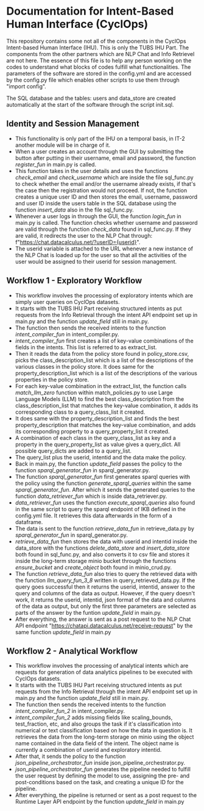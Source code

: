 # Documentation for Intent-Based Human Interface (CyclOps)

This repository contains some not all of the components in the CyclOps Intent-based Human Interface (IHU). This is only the TUBS IHU Part. The components from the other partners which are NLP Chat and Info Retrievel are not here. The essence of this file is to help any person working on the codes to understand what blocks of codes fulfill what functionalities.
The parameters of the software are stored in the config.yml and are accessed by the config.py file which enables other scripts to use them through "import config".

The SQL database and the tables: users and data_store are created automatically at the start of the software through the script init.sql.

## Identity and Session Management
- This functionality is only part of the IHU on a temporal basis, in IT-2 another module will be in charge of it.
- When a user creates an account through the GUI by submitting the button after putting in their username, email and password, the function *register_fun* in main.py is called.
- This function takes in the user details and uses the functions *check_email* and *check_username* which are inside the file sql_func.py to check whether the email and/or the username already exists, if that's the case then the registration would not proceed. If not, the function creates a unique user ID and then stores the email, username, password and user ID inside the users table in the SQL database using the function *insert_data* also in the file sql_func.py.
- Whenever a user logs in through the GUI, the function *login_fun* in main.py is called. The function checks whether username and password are valid through the function *check_data* found in sql_func.py. If they are valid, it redirects the user to the NLP Chat through: f"https://chat.datacalculus.net/?userID={userid}".
- The userid variable is attached to the URL whenever a new instance of the NLP Chat is loaded up for the user so that all the activities of the user would be assigned to their userid for session management.
 
## Workflow 1 - Exploratory Workflow
- This workflow involves the processing of exploratory intents which are simply user queries on CyclOps datasets.
- It starts with the TUBS IHU Part receiving structured intents as put requests from the Info Retrieval through the intent API endpoint set up in main.py and the function *update_field* still in main.py.
- The function then sends the received intents to the function *intent_compiler_fun* in intent_compiler.py.
- *intent_compiler_fun* first creates a list of key-value combinations of the fields in the intents. This list is referred to as extract_list.
- Then it reads the data from the policy store found in policy_store.csv, picks the class_description_list which is a list of the descriptions of the various classes in the policy store. It does same for the property_description_list which is a list of the descriptions of the various properties in the policy store.
- For each key-value combination in the extract_list, the function calls *match_llm_zero* function within match_policies.py to use Large Language Models (LLM) to find the best class_description from the class_description_list that matches the key-value combination, it adds its corresponding class to a query_class_list it created.
- It does same with the property_description_list and finds the best property_description that matches the key-value combination, and adds its corresponding property to a query_property_list it created.
- A combination of each class in the query_class_list as key and a property in the query_property_list as value gives a query_dict. All possible query_dicts are added to a query_list.
- The query_list plus the userid, intentid and the data make the policy.
- Back in main.py, the function *update_field* passes the policy to the function *sparql_generator_fun* in sparql_generator.py.
- The function *sparql_generator_fun* first generates sparql queries with the policy using the function *generate_sparql_queries* within the same *sparql_generator_fun*. After which it sends the generated queries to the function *data_retriever_fun* which is inside data_retriever.py. 
- *data_retriever_fun* uses the function *execute_sparql_queries* also found in the same script to query the sparql endpoint of IKB defined in the config.yml file. It retrieves this data afterwards in the form of a dataframe.
- The data is sent to the function *retrieve_data_fun* in retrieve_data.py by *sparql_generator_fun* in sparql_generator.py.
- *retrieve_data_fun* then stores the data with userid and intentid inside the data_store with the functions *delete_data_store* and *insert_data_store* both found in sql_func.py, and also converts it to csv file and stores it inside the long-term storage minio bucket through the functions *ensure_bucket* and *create_object* both found in minio_crud.py.
- The function *retrieve_data_fun* also tries to query the retrieved data with the function *llm_query_fun_3_8* written in query_retrieved_data.py. If the query goes successful then it returns the userid, intentid, answer to the query and columns of the data as output. However, if the query doesn't work, it returns the userid, intentid, json format of the data and columns of the data as output, but only the first three parameters are selected as parts of the answer by the funtion *update_field* in main.py.
- After everything, the answer is sent as a post request to the NLP Chat API endpoint "https://chatapi.datacalculus.net/receive-request" by the same function *update_field* in main.py

 
## Workflow 2 - Analytical Workflow
- This workflow involves the processing of analytical intents which are requests for generation of data analytics pipelines to be executed with CyclOps datasets.
- It starts with the TUBS IHU Part receiving structured intents as put requests from the Info Retrieval through the intent API endpoint set up in main.py and the function *update_field* still in main.py.
- The function then sends the received intents to the function *intent_compiler_fun_2* in intent_compiler.py.
- *intent_compiler_fun_2* adds missing fields like scaling_bounds, test_fraction, etc, and also groups the task if it's classification into numerical or text classification based on how the data in question is. It retrieves the data from the long-term storage on minio using the object name contained in the data field of the intent. The object name is currently a combination of userid and exploratory intentid. 
- After that, it sends the policy to the function *json_pipeline_orchestrator_fun* inside json_pipeline_orchestrator.py.
- *json_pipeline_orchestrator_fun* generates the pipeline needed to fulfill the user request by defining the model to use, assigning the pre- and post-conditions based on the task, and creating a unique ID for the pipeline.
- After everything, the pipeline is returned or sent as a post request to the Runtime Layer API endpoint by the function *update_field* in main.py


